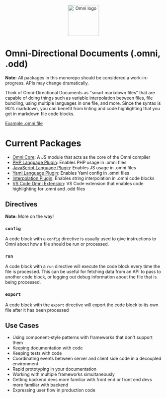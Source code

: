<p align="center">
  <img src="https://res.cloudinary.com/smarterlabs/image/upload/v1585347380/omni/lockup-dark.svg" width="100" alt="Omni logo" />
</p>

# Omni-Directional Documents (.omni, .odd)

**Note:** All packages in this monorepo should be considered a work-in-progress. APIs may change dramatically.

Think of Omni-Directional Documents as "smart markdown files" that are capable of doing things such as variable interpolation between files, file bundling, using multiple languages in one file, and more. Since the syntax is 90% markdown, you can benefit from linting and code highlighting that you get in markdown file code blocks.

[Example .omni file](https://raw.githubusercontent.com/smarterlabs/omni/master/example.omni)

# Current Packages

- [Omni Core](https://github.com/smarterlabs/omni/tree/master/packages/omni): A JS module that acts as the core of the Omni compiler
- [PHP Language Plugin](https://github.com/smarterlabs/omni/tree/master/packages/omni-php): Enables PHP usage in .omni files
- [JavaScript Language Plugin](https://github.com/smarterlabs/omni/tree/master/packages/omni-javascript): Enables JS usage in .omni files
- [Yaml Language Plugin](https://github.com/smarterlabs/omni/tree/master/packages/omni-yaml): Enables Yaml config in .omni files
- [Interpolation Plugin](https://github.com/smarterlabs/omni/tree/master/packages/omni-interpolation): Enables string interpolation in .omni code blocks
- [VS Code Omni Extension](https://marketplace.visualstudio.com/items?itemName=smarterlabs.vscode-omni): VS Code extension that enables code highlighting for .omni and .odd files

## Directives

**Note:** More on the way!

### `config`

A code block with a `config` directive is usually used to give instructions to Omni about how a file should be run or processed.

### `run`

A code block with a `run` directive will execute the code block every time the file is processed. This can be useful for fetching data from an API to pass to another code block, or logging out debug information about the file that is being processed.

### `export`

A code block with the `export` directive will export the code block to its own file after it has been processed

## Use Cases

- Using component-style patterns with frameworks that don't support them
- Keeping documentation with code
- Keeping tests with code
- Coordinating events between server and client side code in a decoupled environment
- Rapid prototyping in your documentation
- Working with multiple frameworks simultaneously
- Getting backend devs more familiar with front end or front end devs more familiar with backend
- Expressing user flow in production code